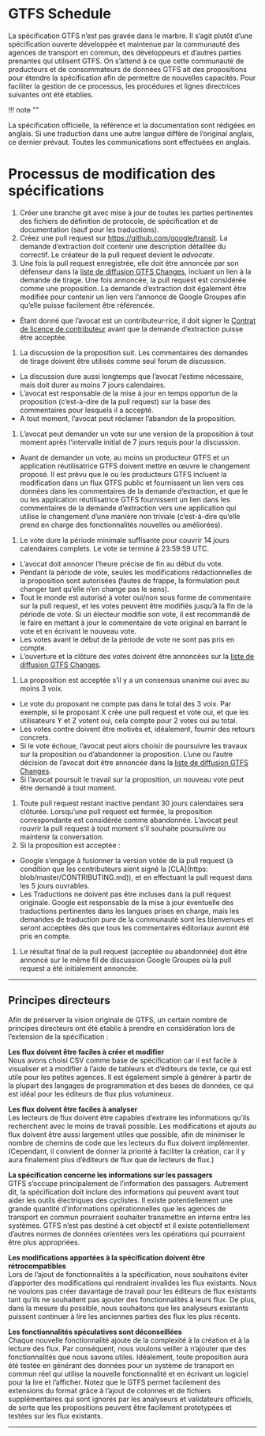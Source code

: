 # GTFS Schedule 
 
 La spécification GTFS n’est pas gravée dans le marbre. Il s’agit plutôt d’une spécification ouverte développée et maintenue par la communauté des agences de transport en commun, des développeurs et d’autres parties prenantes qui utilisent GTFS. On s’attend à ce que cette communauté de producteurs et de consommateurs de données GTFS ait des propositions pour étendre la spécification afin de permettre de nouvelles capacités. Pour faciliter la gestion de ce processus, les procédures et lignes directrices suivantes ont été établies. 
 
 !!! note "" 
 
 La spécification officielle, la référence et la documentation sont rédigées en anglais. Si une traduction dans une autre langue diffère de l’original anglais, ce dernier prévaut. Toutes les communications sont effectuées en anglais. 
 
# Processus de modification des spécifications 
 
 1. Créer une branche git avec mise à jour de toutes les parties pertinentes des fichiers de définition de protocole, de spécification et de documentation (sauf pour les traductions). 
 1. Créez une pull request sur https://github.com/google/transit. La demande d’extraction doit contenir une description détaillée du correctif. Le créateur de la pull request devient le _advocate_. 
 1. Une fois la pull request enregistrée, elle doit être annoncée par son défenseur dans la [liste de diffusion GTFS Changes](https://groups.google.com/forum/#!forum/gtfs-changes), incluant un lien à la demande de tirage. Une fois annoncée, la pull request est considérée comme une proposition. La demande d’extraction doit également être modifiée pour contenir un lien vers l’annonce de Google Groupes afin qu’elle puisse facilement être référencée. 
 - Étant donné que l’avocat est un contributeur·rice, il doit signer le [Contrat de licence de contributeur](https://github.com/google/transit/blob/master/CONTRIBUTING.md) avant que la demande d’extraction puisse être acceptée. 
 1. La discussion de la proposition suit. Les commentaires des demandes de tirage doivent être utilisés comme seul forum de discussion. 
 - La discussion dure aussi longtemps que l’avocat l’estime nécessaire, mais doit durer au moins 7 jours calendaires. 
 - L’avocat est responsable de la mise à jour en temps opportun de la proposition (c’est-à-dire de la pull request) sur la base des commentaires pour lesquels il a accepté. 
 - A tout moment, l’avocat peut réclamer l’abandon de la proposition. 
 1. L’avocat peut demander un vote sur une version de la proposition à tout moment après l’intervalle initial de 7 jours requis pour la discussion. 
 - Avant de demander un vote, au moins un producteur GTFS et un application réutilisatrice GTFS doivent mettre en œuvre le changement proposé. Il est prévu que le ou les producteurs GTFS incluent la modification dans un flux GTFS public et fournissent un lien vers ces données dans les commentaires de la demande d’extraction, et que le ou les application réutilisatrice GTFS fournissent un lien dans les commentaires de la demande d’extraction vers une application qui utilise le changement d’une manière non triviale (c’est-à-dire qu’elle prend en charge des fonctionnalités nouvelles ou améliorées). 
 1. Le vote dure la période minimale suffisante pour couvrir 14 jours calendaires complets. Le vote se termine à 23:59:59 UTC. 
 - L’avocat doit annoncer l’heure précise de fin au début du vote. 
 - Pendant la période de vote, seules les modifications rédactionnelles de la proposition sont autorisées (fautes de frappe, la formulation peut changer tant qu’elle n’en change pas le sens). 
 - Tout le monde est autorisé à voter oui/non sous forme de commentaire sur la pull request, et les votes peuvent être modifiés jusqu’à la fin de la période de vote. 
 Si un électeur modifie son vote, il est recommandé de le faire en mettant à jour le commentaire de vote original en barrant le vote et en écrivant le nouveau vote. 
 - Les votes avant le début de la période de vote ne sont pas pris en compte. 
 - L’ouverture et la clôture des votes doivent être annoncées sur la [liste de diffusion GTFS Changes](https:). 
 1. La proposition est acceptée s’il y a un consensus unanime oui avec au moins 3 voix. 
 - Le vote du proposant ne compte pas dans le total des 3 voix. Par exemple, si le proposant X crée une pull request et vote oui, et que les utilisateurs Y et Z votent oui, cela compte pour 2 votes oui au total. 
 - Les votes contre doivent être motivés et, idéalement, fournir des retours concrets. 
 - Si le vote échoue, l’avocat peut alors choisir de poursuivre les travaux sur la proposition ou d’abandonner la proposition. 
 L’une ou l’autre décision de l’avocat doit être annoncée dans la [liste de diffusion GTFS Changes](https://groups.google.com/forum/#!forum/gtfs-changes). 
 - Si l’avocat poursuit le travail sur la proposition, un nouveau vote peut être demandé à tout moment. 
 1. Toute pull request restant inactive pendant 30 jours calendaires sera clôturée. Lorsqu’une pull request est fermée, la proposition correspondante est considérée comme abandonnée. L’avocat peut rouvrir la pull request à tout moment s’il souhaite poursuivre ou maintenir la conversation. 
 1. Si la proposition est acceptée : 
 - Google s’engage à fusionner la version votée de la pull request (à condition que les contributeurs aient signé la [CLA](https: blob/master/CONTRIBUTING.md)), et en effectuant la pull request dans les 5 jours ouvrables. 
 - Les Traductions ne doivent pas être incluses dans la pull request originale. 
 Google est responsable de la mise à jour éventuelle des traductions pertinentes dans les langues prises en charge, mais les demandes de traduction pure de la communauté sont les bienvenues et seront acceptées dès que tous les commentaires éditoriaux auront été pris en compte. 
 1. Le résultat final de la pull request (acceptée ou abandonnée) doit être annoncé sur le même fil de discussion Google Groupes où la pull request a été initialement annoncée. 

<hr> 
 
## Principes directeurs 
 Afin de préserver la vision originale de GTFS, un certain nombre de principes directeurs ont été établis à prendre en considération lors de l’extension de la spécification : 
 
 **Les flux doivent être faciles à créer et modifier**<br> 
 Nous avons choisi CSV comme base de spécification car il est facile à visualiser et à modifier à l’aide de tableurs et d’éditeurs de texte, ce qui est utile pour les petites agences. Il est également simple à générer à partir de la plupart des langages de programmation et des bases de données, ce qui est idéal pour les éditeurs de flux plus volumineux. 
 
 **Les flux doivent être faciles à analyser**<br> 
 Les lecteurs de flux doivent être capables d’extraire les informations qu’ils recherchent avec le moins de travail possible. Les modifications et ajouts au flux doivent être aussi largement utiles que possible, afin de minimiser le nombre de chemins de code que les lecteurs du flux doivent implémenter. (Cependant, il convient de donner la priorité à faciliter la création, car il y aura finalement plus d’éditeurs de flux que de lecteurs de flux.) 
 
 **La spécification concerne les informations sur les passagers**<br> 
 GTFS s’occupe principalement de l’information des passagers. Autrement dit, la spécification doit inclure des informations qui peuvent avant tout aider les outils électriques des cyclistes. Il existe potentiellement une grande quantité d’informations opérationnelles que les agences de transport en commun pourraient souhaiter transmettre en interne entre les systèmes. GTFS n’est pas destiné à cet objectif et il existe potentiellement d’autres normes de données orientées vers les opérations qui pourraient être plus appropriées. 
 
 **Les modifications apportées à la spécification doivent être rétrocompatibles**<br> 
 Lors de l’ajout de fonctionnalités à la spécification, nous souhaitons éviter d’apporter des modifications qui rendraient invalides les flux existants. Nous ne voulons pas créer davantage de travail pour les éditeurs de flux existants tant qu’ils ne souhaitent pas ajouter des fonctionnalités à leurs flux. De plus, dans la mesure du possible, nous souhaitons que les analyseurs existants puissent continuer à lire les anciennes parties des flux les plus récents. 
 
 **Les fonctionnalités spéculatives sont déconseillées**<br> 
 Chaque nouvelle fonctionnalité ajoute de la complexité à la création et à la lecture des flux. Par conséquent, nous voulons veiller à n’ajouter que des fonctionnalités que nous savons utiles. Idéalement, toute proposition aura été testée en générant des données pour un système de transport en commun réel qui utilise la nouvelle fonctionnalité et en écrivant un logiciel pour la lire et l’afficher. Notez que le GTFS permet facilement des extensions du format grâce à l’ajout de colonnes et de fichiers supplémentaires qui sont ignorés par les analyseurs et validateurs officiels, de sorte que les propositions peuvent être facilement prototypées et testées sur les flux existants. 

<hr> 
